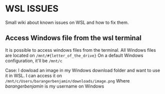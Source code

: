# WSL ISSUES

Small wiki about known issues on WSL and how to fix them.

## Access Windows file from the wsl terminal

It is possible to access windows files from the terminal.
All Windows files are located on ```/mnt/#{letter_of_the_drive}```
On a default Windows configuration, it'll be ```/mnt/c```

Case: I dowload an image in my Windows download folder and want to use it in WSL.
I can access it on ```/mnt/c/Users/barangerbenjamin/downloads/image.png```
Where *barangerbenjamin* is my username on Windows
